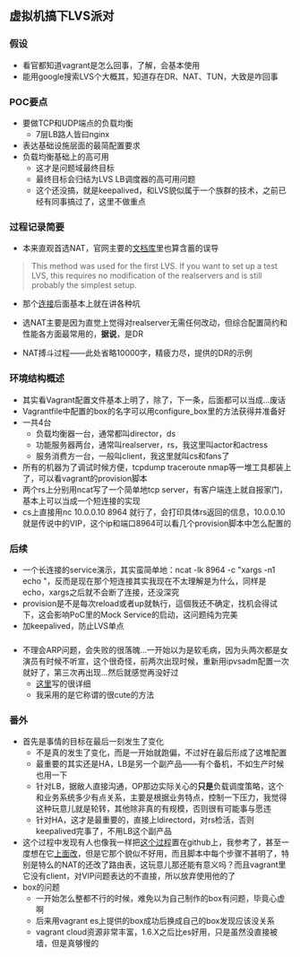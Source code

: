 ## 虚拟机搞下LVS派对

### 假设

* 看官都知道vagrant是怎么回事，了解，会基本使用
* 能用google搜索LVS个大概其，知道存在DR、NAT、TUN，大致是咋回事

### POC要点

* 要做TCP和UDP端点的负载均衡
	* 7层LB路人皆曰nginx
* 表达基础设施层面的最简配置要求
* 负载均衡基础上的高可用
	* 这才是问题域最终目标
	* 最终目标会归结为LVS LB调度器的高可用问题
	* 这个还没搞，就是keepalived，和LVS貌似属于一个族群的技术，之前已经有同事搞过了，这里不做重点

### 过程记录简要

* 本来直观首选NAT，官网主要的[文档库](http://www.austintek.com/LVS/LVS-HOWTO/HOWTO/LVS-HOWTO.LVS-NAT.html)里也算含蓄的误导

> This method was used for the first LVS. If you want to set up a test LVS, this requires no modification of the realservers and is still probably the simplest setup.

* 那个[连接](http://www.austintek.com/LVS/LVS-HOWTO/HOWTO/LVS-HOWTO.LVS-NAT.html)后面基本上就在讲各种坑

* 选NAT主要是因为直觉上觉得对realserver无需任何改动，但综合配置简约和性能各方面最常用的，**据说**，是DR

* NAT搏斗过程——此处省略10000字，精疲力尽，提供的DR的示例

### 环境结构概述

* 其实看Vagrant配置文件基本上明了，除了，下一条，后面都可以当成...废话
* Vagrantfile中配置的box的名字可以用configure_box里的方法获得并准备好
* 一共4台
	* 负载均衡器一台，通常都叫director，ds
	* 功能服务器两台，通常叫realserver，rs，我这里叫actor和actress
	* 服务消费方一台，一般叫client，我这里就叫cs和fans了
* 所有的机器为了调试时候方便，tcpdump traceroute nmap等一堆工具都装上了，可以看vagrant的provision脚本
* 两个rs上分别用ncat写了一个简单地tcp server，有客户端连上就自报家门，基本上可以当成一个短连接的实现
* cs上直接用nc 10.0.0.10 8964 就行了，会打印具体rs返回的信息，10.0.0.10就是传说中的VIP，这个ip和端口8964可以看几个provision脚本中怎么配置的

### 后续

* 一个长连接的service演示，其实蛮简单地：ncat -lk 8964 -c "xargs -n1 echo "，反而是现在那个短连接其实我现在不太理解是为什么，同样是echo，xargs之后就不会断了连接，还没深究
* provision是不是每次reload或者up就執行，這個我还不确定，找机会得试下，这会影响PoC里的Mock Service的启动，这问题纯为完美
* 加keepalived，防止LVS单点

### 

* 不理会ARP问题，会失败的很落魄...一开始以为是软毛病，因为头两次都是女演员有时候不听宣，这个很奇怪，前两次出现时候，重新用ipvsadm配置一次就好了，第三次再出现...然后就感觉再没好过
	* [这里](http://www.linuxvirtualserver.org/docs/arp.html)写的很详细
	* 我采用的是它称谓的很cute的方法

### 番外

* 首先是事情的目标在最后一刻发生了变化
	* 不是真的发生了变化，而是一开始就跑偏，不过好在最后形成了这堆配置
	* 最重要的其实还是HA，LB是另一个副产品——有个备机，不如生产时候也用一下
	* 针对LB，据敝人直接沟通，OP那边实际关心的**只是**负载调度策略，这个和业务系统多少有点关系，主要是根据业务特点，控制一下压力，我觉得这种玩意儿就是轮转，其他除非真的有规模，否则很有可能事与愿违
	* 针对HA，这才是最重要的，直接上ldirectord，对rs检活，否则keepalived完事了，不用LB这个副产品
* 这个过程中发现有人也像我一样把[这个过程](https://github.com/shkh/lvs-vagrant)置在github上，我参考了，甚至一度想在它[上面改](https://github.com/leizhnxp/lvs-vagrant)，但是它那个貌似不好用，而且脚本中每个步骤不甚明了，特别是特么的NAT的还改了路由表，这玩意儿那还能有意义吗？而且vagrant里它没有client，对VIP问题表达的不直接，所以放弃使用他的了
* box的问题
	* 一开始怎么整都不行的时候，难免以为自己制作的box有问题，毕竟心虚啊
	* 后来用vagrant es上提供的box成功后换成自己的box发现应该没关系
	* vagrant cloud资源非常丰富，1.6.X之后比es好用，只是虽然没直接被墙，但是真够慢的
